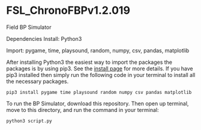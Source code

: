 # FSL_ChronoFBPv1.2.019

Field BP Simulator

Dependencies
Install: Python3


Import: pygame, time, playsound, random, numpy, csv, pandas, matplotlib

After installing Python3 the easiest way to import the packages the packages is by using pip3. See the [install page](https://pypi.org/project/pip/) for more details. If you have pip3 installed then simply run the following code in your terminal to install all the necessary packages. 

```
pip3 install pygame time playsound random numpy csv pandas matplotlib
```

To run the BP Simulator, download this repository. Then open up terminal, move to this directory, and run the command in your terminal:
```
python3 script.py
```
